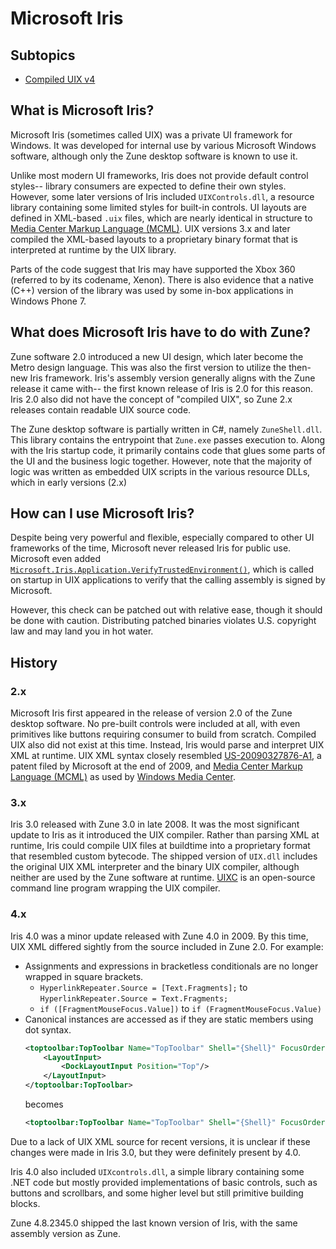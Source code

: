 # Microsoft Iris

## Subtopics
- [Compiled UIX v4](./compiled-uix.md)

## What is Microsoft Iris?
Microsoft Iris (sometimes called UIX) was a private UI framework for Windows. It was developed for internal use by various Microsoft Windows software, although only the Zune desktop software is known to use it.

Unlike most modern UI frameworks, Iris does not provide default control styles-- library consumers are expected to define their own styles. However, some later versions of Iris included `UIXControls.dll`, a resource library containing some limited styles for built-in controls. UI layouts are defined in XML-based `.uix` files, which are nearly identical in structure to [Media Center Markup Language (MCML)](https://docs.microsoft.com/en-us/previous-versions/windows/desktop/windows-media-center-sdk/bb189388(v=msdn.10)). UIX versions 3.x and later compiled the XML-based layouts to a proprietary binary format that is interpreted at runtime by the UIX library.

Parts of the code suggest that Iris may have supported the Xbox 360 (referred to by its codename, Xenon). There is also evidence that a native (C++) version of the library was used by some in-box applications in Windows Phone 7.

## What does Microsoft Iris have to do with Zune?
Zune software 2.0 introduced a new UI design, which later become the Metro design language. This was also the first version to utilize the then-new Iris framework. Iris's assembly version generally aligns with the Zune release it came with-- the first known release of Iris is 2.0 for this reason. Iris 2.0 also did not have the concept of "compiled UIX", so Zune 2.x releases contain readable UIX source code.

The Zune desktop software is partially written in C#, namely `ZuneShell.dll`. This library contains the entrypoint that `Zune.exe` passes execution to. Along with the Iris startup code, it primarily contains code that glues some parts of the UI and the business logic together. However, note that the majority of logic was written as embedded UIX scripts in the various resource DLLs, which in early versions (2.x) 

## How can I use Microsoft Iris?
Despite being very powerful and flexible, especially compared to other UI frameworks of the time, Microsoft never released Iris for public use. Microsoft even added [`Microsoft.Iris.Application.VerifyTrustedEnvironment()`](https://github.com/ZuneDev/MicrosoftIris/blob/ab33f58c69275df5cb31b557887b8853925371c9/UIX/Microsoft/Iris/Application.cs#L488-L510), which is called on startup in UIX applications to verify that the calling assembly is signed by Microsoft.

However, this check can be patched out with relative ease, though it should be done with caution. Distributing patched binaries violates U.S. copyright law and may land you in hot water.

## History
### 2.x
Microsoft Iris first appeared in the release of version 2.0 of the Zune desktop software. No pre-built controls were included at all, with even primitives like buttons requiring consumer to build from scratch. Compiled UIX also did not exist at this time. Instead, Iris would parse and interpret UIX XML at runtime. UIX XML syntax closely resembled [US-20090327876-A1](./US-20090327876-A1.pdf), a patent filed by Microsoft at the end of 2009, and [Media Center Markup Language (MCML)](https://docs.microsoft.com/en-us/previous-versions/windows/desktop/windows-media-center-sdk/bb189388(v=msdn.10)) as used by [Windows Media Center](https://en.wikipedia.org/wiki/Windows_Media_Center).

### 3.x
Iris 3.0 released with Zune 3.0 in late 2008. It was the most significant update to Iris as it introduced the UIX compiler. Rather than parsing XML at runtime, Iris could compile UIX files at buildtime into a proprietary format that resembled custom bytecode. The shipped version of `UIX.dll` includes the original UIX XML interpreter and the binary UIX compiler, although neither are used by the Zune software at runtime. [UIXC](https://github.com/ZuneDev/ZuneUIXTools/tree/master/UIXC) is an open-source command line program wrapping the UIX compiler.

### 4.x
Iris 4.0 was a minor update released with Zune 4.0 in 2009. By this time, UIX XML differed sightly from the source included in Zune 2.0. For example:

- Assignments and expressions in bracketless conditionals are no longer wrapped in square brackets. 
    - `HyperlinkRepeater.Source = [Text.Fragments];` to `HyperlinkRepeater.Source = Text.Fragments;`
    - `if ([FragmentMouseFocus.Value])` to `if (FragmentMouseFocus.Value)`
- Canonical instances are accessed as if they are static members using dot syntax.
    ```xml
    <toptoolbar:TopToolbar Name="TopToolbar" Shell="{Shell}" FocusOrder="1">
        <LayoutInput>
            <DockLayoutInput Position="Top"/>
        </LayoutInput>
    </toptoolbar:TopToolbar>
    ```
    becomes
    ```xml
    <toptoolbar:TopToolbar Name="TopToolbar" Shell="{Shell}" FocusOrder="1" LayoutInput="{DockLayoutInput.Top}"/>
    ```

Due to a lack of UIX XML source for recent versions, it is unclear if these changes were made in Iris 3.0, but they were definitely present by 4.0.

Iris 4.0 also included `UIXcontrols.dll`, a simple library containing some .NET code but mostly provided implementations of basic controls, such as buttons and scrollbars, and some higher level but still primitive building blocks.

Zune 4.8.2345.0 shipped the last known version of Iris, with the same assembly version as Zune.
